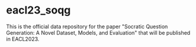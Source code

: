 # eacl23_soqg
This is the official data repository for the paper "Socratic Question Generation: A Novel Dataset, Models, and Evaluation" that will be published in EACL2023.
